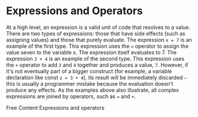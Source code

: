 # Expressions and Operators

At a high level, an expression is a valid unit of code that resolves to a value. There are two types of expressions: those that have side effects (such as assigning values) and those that purely evaluate. The expression `x = 7` is an example of the first type. This expression uses the `=` operator to assign the value seven to the variable x. The expression itself evaluates to 7. The expression `3 + 4` is an example of the second type. This expression uses the `+` operator to add `3` and `4` together and produces a value, `7`. However, if it's not eventually part of a bigger construct (for example, a variable declaration like const `z = 3 + 4`), its result will be immediately discarded `—` this is usually a programmer mistake because the evaluation doesn't produce any effects. As the examples above also illustrate, all complex expressions are joined by operators, such as `=` and `+`.

<ResourceGroupTitle>Free Content</ResourceGroupTitle>
<BadgeLink colorScheme='blue' badgeText='Read' href='https://developer.mozilla.org/en-US/docs/Web/JavaScript/Guide/Expressions_and_Operators'>Expressions and operators</BadgeLink>
